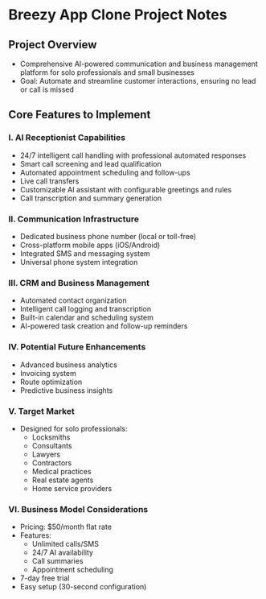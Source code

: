 # Breezy App Clone Project Notes

## Project Overview
- Comprehensive AI-powered communication and business management platform for solo professionals and small businesses
- Goal: Automate and streamline customer interactions, ensuring no lead or call is missed

## Core Features to Implement

### I. AI Receptionist Capabilities
- 24/7 intelligent call handling with professional automated responses
- Smart call screening and lead qualification
- Automated appointment scheduling and follow-ups
- Live call transfers
- Customizable AI assistant with configurable greetings and rules
- Call transcription and summary generation

### II. Communication Infrastructure
- Dedicated business phone number (local or toll-free)
- Cross-platform mobile apps (iOS/Android)
- Integrated SMS and messaging system
- Universal phone system integration

### III. CRM and Business Management
- Automated contact organization
- Intelligent call logging and transcription
- Built-in calendar and scheduling system
- AI-powered task creation and follow-up reminders

### IV. Potential Future Enhancements
- Advanced business analytics
- Invoicing system
- Route optimization
- Predictive business insights

### V. Target Market
- Designed for solo professionals:
  * Locksmiths
  * Consultants
  * Lawyers
  * Contractors
  * Medical practices
  * Real estate agents
  * Home service providers

### VI. Business Model Considerations
- Pricing: $50/month flat rate
- Features: 
  * Unlimited calls/SMS
  * 24/7 AI availability
  * Call summaries
  * Appointment scheduling
- 7-day free trial
- Easy setup (30-second configuration)